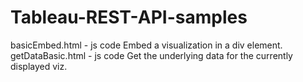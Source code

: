 # Tableau-REST-API-samples
basicEmbed.html - js code Embed a visualization in a div element.
getDataBasic.html - js code Get the underlying data for the currently displayed viz.
